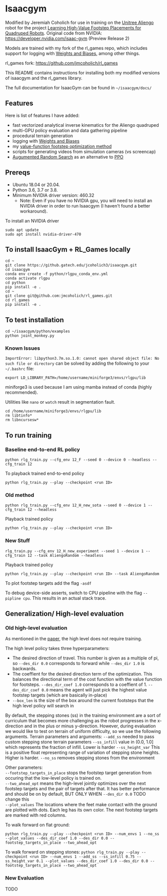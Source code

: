 # Isaacgym

Modified by Jeremiah Coholich for use in training on the [Unitree Aliengo](https://www.unitree.com/products/aliengo/) robot for the project [Learning High-Value Footstep Placements for Quadruped Robots](https://www.jeremiahcoholich.com/publication/quadruped_footsteps/).
Original code from NVIDIA:
https://developer.nvidia.com/isaac-gym (Preview Release 2)

Models are trained with my fork of the rl_games repo, which includes support for logging with [Weights and Biases](https://wandb.ai/site), among other things.

rl_games fork: https://github.com/jmcoholich/rl_games

This README contains instructions for installing both my modified versions of
isaacgym and the rl_games library.

The full documentation for IsaacGym can be found in `~/isaacgym/docs/`


## Features
Here is list of features I have added:
- fast vectorized analytical inverse kinematics for the Aliengo quadruped
- multi-GPU policy evaluation and data gathering pipeline
- procedural terrain generation
- logging with [Weights and Biases](https://wandb.ai/site)
- my [value-function footstep optimization method](https://www.jeremiahcoholich.com/publication/quadruped_footsteps/)
- scripts for generating videos from simulation cameras (vs screencap)
- [Augumented Random Search](https://arxiv.org/abs/1803.07055) as an alternative to [PPO](https://arxiv.org/abs/1707.06347)

## Prereqs

- Ubuntu 18.04 or 20.04.
- Python 3.6, 3.7 or 3.8.
- Minimum NVIDIA driver version: 460.32
    - Note: Even if you have no NVIDIA gpu, you will need to install an NVIDIA
    driver in order to run Isaacgym (I haven't found a better workaround).


To install an NVIDIA driver

    sudo apt update
    sudo apt install nvidia-driver-470

## To install IsaacGym + RL_Games locally

    cd ~
    git clone https://github.gatech.edu/jcoholich3/isaacgym.git
    cd isaacgym
    conda env create -f python/rlgpu_conda_env.yml
    conda activate rlgpu
    cd python
    pip install -e .
    cd ~
    git clone git@github.com:jmcoholich/rl_games.git
    cd rl_games
    pip install -e .

## To test installation

    cd ~/isaacgym/python/examples
    python joint_monkey.py

### Known Issues

`ImportError: libpython3.7m.so.1.0: cannot open shared object file: No such file or directory` can be solved by adding the following to your `~/.bashrc` file:

```export LD_LIBRARY_PATH=/home/username/miniforge3/envs/rlgpu/lib```

miniforge3 is used because I am using mamba instead of conda (highly recommended).

Utilities like `nano` or `watch` result in segmentation fault.

```
cd /home/username/miniforge3/envs/rlgpu/lib
rm libtinfo*
rm libncursesw*
```

## To run training
### Baseline end-to-end RL policy
```python rlg_train.py --cfg_env 12_F --seed 0 --device 0 --headless --cfg_train 12```

To playback trained end-to-end policy

```python rlg_train.py --play --checkpoint <run ID>```

### Old method
```python rlg_train.py --cfg_env 12_H_new_sota --seed 0 --device 1 --cfg_train 12 --headless```

Playback trained policy

```python rlg_train.py --play --checkpoint <run ID>```

### New Stuff
```rlg_train.py --cfg_env 12_H_new_experiment --seed 1 --device 1 --cfg_train 12 --task AliengoRandom --headless```

Playback trained policy

```python rlg_train.py --play --checkpoint <run ID> --task AliengoRandom```

To plot footstep targets add the flag `-asdf`

To debug device-side asserts, switch to CPU pipeline with the flag `--pipline cpu`. This results in an actual stack trace.

## Generalization/ High-level evaluation

### Old high-level evaluation
As mentioned in the [paper](https://www.jeremiahcoholich.com/publication/quadruped_footsteps/quadruped_footsteps.pdf), the high level does not require training.

The high level policy takes three hyperparameters:
- The desired direction of travel. This number is given as a multiple of pi, so `--des_dir 0.0` corresponds to forward while `--des_dir 1.0` is backwards.
- The coeffient for the desired direction term of the optimization. This balances the directional term of the cost function with the value function for footsteps. `--des_dir_coef 1.0` corresponds to a coeffient of 1. `--des_dir_coef 0.0` means the agent will just pick the highest value footstep targets (which are basically in-place)
- `--box_len` is the size of the box around the current footsteps that the high level policy will search in

By default, the stepping stones (ss) in the training environment are a sort of curriculum that becomes more challenging as the robot progresses in the x-direction and in the plus or minus y-direction. However, during evaluation we would like to test on terrain of uniform difficulty, so we use the following arguments.
Terrain parameters and arguments:
`--add_ss` needed to pass custom stepping stone terrain parameters
`--ss_infill` value in (0.0, 1.0] which represents the fraction of infill. Lower is harder
`--ss_height_var` This is a positive float representing range of variation of stepping stone heights. Higher is harder.
`--no_ss` removes stepping stones from the environment

Other parameters: \
`--footstep_targets_in_place` stops the footstep target generation from occuring that the low-level policy is trained on. \
`--two_ahead_opt` means the high-level jointly optimizes over the next footstep targets and the pair of targets after that. It has better performance and should be on by default, BUT ONLY WHEN `--des_dir 0.0` TODO change this\
`--plot_values` The locations where the feet make contact with the ground are plotted with dots. Each leg has its own color. The next footstep targets are marked with red columns.


To walk forward on flat ground:

```python rlg_train.py --play --checkpoint <run ID> --num_envs 1 --no_ss --plot_values --des_dir_coef 1.0 --des_dir 0.0 --footstep_targets_in_place --two_ahead_opt```


To walk forward on stepping stones:
```python rlg_train.py --play --checkpoint <run ID> --num_envs 1 --add_ss --ss_infill 0.75 --ss_height_var 0.1 --plot_values --des_dir_coef 1.0 --des_dir 0.0 --footstep_targets_in_place --two_ahead_opt```





### New Evaluation

TODO


<!-- ## Running on Skynet (Docker required due to Skynet using Ubuntu 16.04)

In a screens or tmux session, check out a node with:

    srun <args> --pty bash
    cd isaacgym
    bash docker/build.sh
    bash docker/run_sn.sh

This will start a Docker container where you can start training runs.

To train PMTG for trotting:

    python rlg_train.py --cfg_env pmtg_trot --seed 0 --device 0 --headless

To copy model files from docker container to SkyNet, ssh into the node you are
using, then within `isaacgym/docker/`, run

    bash copy_nn.sh

To visualize trained models from skynet:

    python rlg_train.py --play --checkpoint <run_id> --ws 7 --username jcoholich3

Replace jcoholich3 with your SkyNet username.

There is no need to copy the model from skynet to your local machine. Assuming
you have ssh set up, the program will remote into skynet and load the trained
model.

## Running on Skynet with sbatch
On the head node run:

    sbatch --gres gpu:4 submit.sh

replacing 4 with desired number of runs, up to 8 (one run per GPU).

If there is a desired node (perhaps with the docker image already built),
add the -w option.

    sbatch --gres gpu:4 -w clank submit.sh

submit.sh already has the other sbatch options, and it builds the docker image

submit.sh calls docker/sbatch_run.sh. This script starts the docker container
and runs docker/sbatch_docker_run.sh in it then cleans everything
up after sbatch_docker_run.sh finishes.

sbatch_docker_run.sh has the actual python command to start the training run.
Edit this script to change the python command. -->